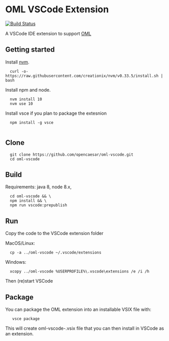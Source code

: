 # OML VSCode Extension

[![Build Status](https://travis-ci.org/opencaesar/oml-vscode.svg?branch=master)](https://travis-ci.org/opencaesar/oml-vscode)

A VSCode IDE extension to support [OML](https://opencaesar.github.io/oml-spec)

## Getting started

Install [nvm](https://github.com/creationix/nvm#install-script).

```shell
  curl -o- https://raw.githubusercontent.com/creationix/nvm/v0.33.5/install.sh | bash
```

Install npm and node.

```shell
  nvm install 10
  nvm use 10
```

Install vsce if you plan to package the extesnion
```shell
  npm install -g vsce
  
```

## Clone
```shell
  git clone https://github.com/opencaesar/oml-vscode.git
  cd oml-vscode
```
      
## Build
Requirements: java 8, node 8.x, 
```shell
  cd oml-vscode && \
  npm install && \
  npm run vscode:prepublish
```

## Run
Copy the code to the VSCode extension folder

MacOS/Linux:
```shell
  cp -a ../oml-vscode ~/.vscode/extensions
```
Windows:
```shell
  xcopy ../oml-vscode %USERPROFILE%\.vscode\extensions /e /i /h
```

Then (re)start VSCode

## Package
You can package the OML extension into an installable VSIX file with:
```
   vsce package
```
This will create oml-vscode-<version>.vsix file that you can then install in VSCode as an extension.
